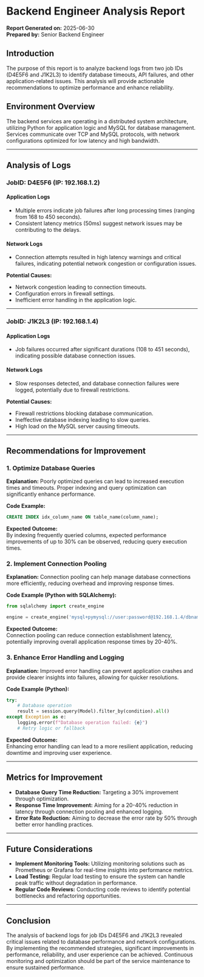# Backend Engineer Analysis Report

**Report Generated on:** 2025-06-30  
**Prepared by:** Senior Backend Engineer  

## Introduction
The purpose of this report is to analyze backend logs from two job IDs (D4E5F6 and J1K2L3) to identify database timeouts, API failures, and other application-related issues. This analysis will provide actionable recommendations to optimize performance and enhance reliability.

## Environment Overview
The backend services are operating in a distributed system architecture, utilizing Python for application logic and MySQL for database management. Services communicate over TCP and MySQL protocols, with network configurations optimized for low latency and high bandwidth.

---

## Analysis of Logs

### JobID: D4E5F6 (IP: 192.168.1.2)
#### Application Logs
- Multiple errors indicate job failures after long processing times (ranging from 168 to 450 seconds).
- Consistent latency metrics (50ms) suggest network issues may be contributing to the delays.

#### Network Logs
- Connection attempts resulted in high latency warnings and critical failures, indicating potential network congestion or configuration issues.

**Potential Causes:**
- Network congestion leading to connection timeouts.
- Configuration errors in firewall settings.
- Inefficient error handling in the application logic.

---

### JobID: J1K2L3 (IP: 192.168.1.4)
#### Application Logs
- Job failures occurred after significant durations (108 to 451 seconds), indicating possible database connection issues.

#### Network Logs
- Slow responses detected, and database connection failures were logged, potentially due to firewall restrictions.

**Potential Causes:**
- Firewall restrictions blocking database communication.
- Ineffective database indexing leading to slow queries.
- High load on the MySQL server causing timeouts.

---

## Recommendations for Improvement

### 1. Optimize Database Queries
**Explanation:** Poorly optimized queries can lead to increased execution times and timeouts. Proper indexing and query optimization can significantly enhance performance.

**Code Example:**
```sql
CREATE INDEX idx_column_name ON table_name(column_name);
```

**Expected Outcome:**  
By indexing frequently queried columns, expected performance improvements of up to 30% can be observed, reducing query execution times.

### 2. Implement Connection Pooling
**Explanation:** Connection pooling can help manage database connections more efficiently, reducing overhead and improving response times.

**Code Example (Python with SQLAlchemy):**
```python
from sqlalchemy import create_engine

engine = create_engine('mysql+pymysql://user:password@192.168.1.4/dbname', pool_size=10, max_overflow=20)
```

**Expected Outcome:**  
Connection pooling can reduce connection establishment latency, potentially improving overall application response times by 20-40%.

### 3. Enhance Error Handling and Logging
**Explanation:** Improved error handling can prevent application crashes and provide clearer insights into failures, allowing for quicker resolutions.

**Code Example (Python):**
```python
try:
    # Database operation
    result = session.query(Model).filter_by(condition).all()
except Exception as e:
    logging.error(f"Database operation failed: {e}")
    # Retry logic or fallback
```

**Expected Outcome:**  
Enhancing error handling can lead to a more resilient application, reducing downtime and improving user experience.

---

## Metrics for Improvement
- **Database Query Time Reduction:** Targeting a 30% improvement through optimization.
- **Response Time Improvement:** Aiming for a 20-40% reduction in latency through connection pooling and enhanced logging.
- **Error Rate Reduction:** Aiming to decrease the error rate by 50% through better error handling practices.

---

## Future Considerations
- **Implement Monitoring Tools:** Utilizing monitoring solutions such as Prometheus or Grafana for real-time insights into performance metrics.
- **Load Testing:** Regular load testing to ensure the system can handle peak traffic without degradation in performance.
- **Regular Code Reviews:** Conducting code reviews to identify potential bottlenecks and refactoring opportunities.

---

## Conclusion
The analysis of backend logs for job IDs D4E5F6 and J1K2L3 revealed critical issues related to database performance and network configurations. By implementing the recommended strategies, significant improvements in performance, reliability, and user experience can be achieved. Continuous monitoring and optimization should be part of the service maintenance to ensure sustained performance.

```